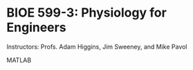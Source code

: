 # BIOE 599-3: Physiology for Engineers

Instructors: Profs. Adam Higgins, Jim Sweeney, and Mike Pavol

MATLAB
